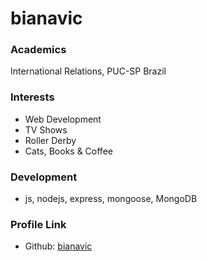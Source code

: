 # bianavic

### Academics

International Relations, PUC-SP Brazil

### Interests
- Web Development
- TV Shows
- Roller Derby
- Cats, Books & Coffee

### Development

- js, nodejs, express, mongoose, MongoDB


### Profile Link

- Github: [bianavic](https://github.com/bianavic)